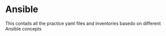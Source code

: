 # Ansible
This contails all the practice yaml files and inventories basedo on different Ansible concepts
